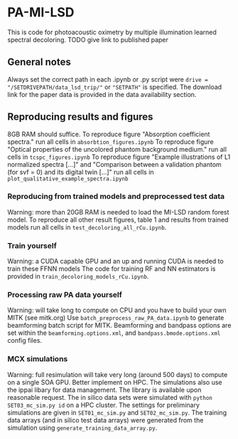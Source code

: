 # PA-MI-LSD
This is code for photoacoustic oximetry by multiple illumination learned spectral decoloring.
TODO give link to published paper

## General notes
Always set the correct path in each .ipynb or .py script were ``drive = "/SETDRIVEPATH/data_lsd_trip/"`` or `"SETPATH"` is specified.
The download link for the paper data is provided in the data availability section. 

## Reproducing results and figures
8GB RAM should suffice.
To reproduce figure "Absorption coefficient spectra." run all cells in ``absorbtion_figures.ipynb``
To reproduce figure "Optical properties of the uncolored phantom background medium." run all cells in ``tcspc_figures.ipynb``
To reproduce figure "Example illustrations of L1 normalized spectra [...]" and "Comparison between a validation phantom (for svf = 0) and its digital twin [...]" run all cells in ``plot_qualitative_example_spectra.ipynb``

### Reproducing from trained models and preprocessed test data
Warning: more than 20GB RAM is needed to load the MI-LSD random forest model.
To reproduce all other result figures, table 1 and results from trained models run all cells in ``test_decoloring_all_rCu.ipynb``.
### Train yourself
Warning: a CUDA capable GPU and an up and running CUDA is needed to train these FFNN models
The code for training RF and NN estimators is provided in ``train_decoloring_models_rCu.ipynb``.
### Processing raw PA data yourself
Warning: will take long to compute on CPU and you have to build your own MITK (see mitk.org)
Use ``batch_preprocess_raw_PA_data.ipynb`` to generate beamforming batch script for MITK. Beamforming and bandpass options are set within the ``beamforming.options.xml``, and ``bandpass.bmode.options.xml`` config files.
### MCX simulations
Warning: full resimulation will take very long (around 500 days) to compute on a single SOA GPU. Better implement on HPC. The simulations also use the ippai libary for data management. The library is available upon reasonable request.
The in silico data sets were simulated with ``python SET03_mc_sim.py id`` on a HPC cluster. The settings for preliminary simulations are given in ``SET01_mc_sim.py`` and ``SET02_mc_sim.py``. The training data arrays (and in silico test data arrays) were generated from the simulation using ``generate_training_data_array.py``.
